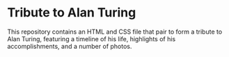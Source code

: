 # Tribute to Alan Turing
This repository contains an HTML and CSS file that pair to form a tribute to Alan Turing, featuring a timeline of his life, highlights of his accomplishments, and a number of photos.
